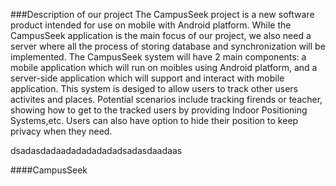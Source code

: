###Description of our project
The CampusSeek project is a new software product intended for use on mobile with Android platform. While the CampusSeek application is the main focus of our project, we also need a server where all the process of storing database and synchronization will be implemented. The CampusSeek system will have 2 main components: a mobile application which will run on moibles using Android platform, and a server-side application which will support and interact with mobile application. This system is desiged to allow users to track other users activites and places. Potential scenarios include tracking firends or teacher, showing how to get to the tracked users by providing Indoor Positioning Systems,etc. Users can also have option to hide their position to keep privacy when they need.

dsadasdadaadadadadadadsadasdaadaas

####CampusSeek
